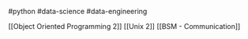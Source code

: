 #python #data-science #data-engineering 

[[Object Oriented Programming 2]]
[[Unix 2]]
[[BSM - Communication]]